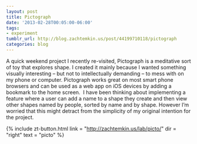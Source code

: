 ```yaml
---
layout: post
title: Pictograph
date: '2013-02-28T00:05:00-06:00'
tags: 
- experiment
tumblr_url: http://blog.zachtemkin.us/post/44199710118/pictograph
categories: blog
---
```

A quick weekend project I recently re-visited, Pictograph is a meditative sort of toy that explores shape.<!--break--> I created it mainly because I wanted something visually interesting – but not to intellectually demanding – to mess with on my phone or computer. Pictograph works great on most smart phone browsers and can be used as a web app on iOS devices by adding a bookmark to the home screen. 
I have been thinking about implementing a feature where a user can add a name to a shape they create and then view other shapes named by people, sorted by name and by shape. However I’m worried that this might detract from the simplicity of my original intention for the project.

{%
	include zt-button.html
	link = "http://zachtemkin.us/lab/picto/"
	dir = "right"
	text = "picto"
%}